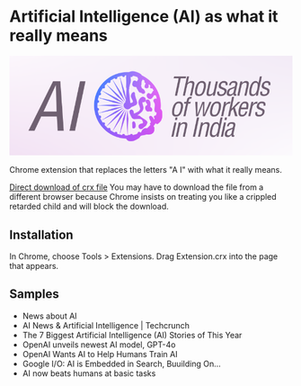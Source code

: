 # Artificial Intelligence (AI) as what it really means

![](logo.png)

Chrome extension that replaces the letters "A I" with what it really means.

[Direct download of crx file](https://github.com/sabslikesobs/ai-to-workers-in-india/blob/master/Extension.crx?raw=true)
You may have to download the file from a different browser because Chrome insists on treating you like a crippled retarded child and will block the download.

## Installation

In Chrome, choose Tools > Extensions. Drag Extension.crx into the page that appears.

## Samples

- News about AI
- AI News & Artificial Intelligence | Techcrunch
- The 7 Biggest Artificial Intelligence (AI) Stories of This Year
- OpenAI unveils newest AI model, GPT-4o
- OpenAI Wants AI to Help Humans Train AI
- Google I/O: AI is Embedded in Search, Buuilding On...
- AI now beats humans at basic tasks
